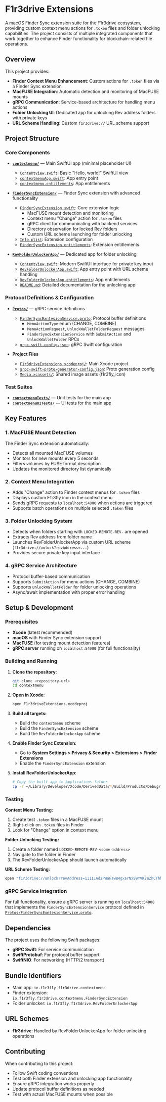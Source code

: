 # F1r3drive Extensions

A macOS Finder Sync extension suite for the F1r3drive ecosystem, providing custom context menu actions for `.token` files and folder unlocking capabilities. The project consists of multiple integrated components that work together to enhance Finder functionality for blockchain-related file operations.

## Overview

This project provides:
- **Finder Context Menu Enhancement**: Custom actions for `.token` files via a Finder Sync extension
- **MacFUSE Integration**: Automatic detection and monitoring of MacFUSE mounts
- **gRPC Communication**: Service-based architecture for handling menu actions
- **Folder Unlocking UI**: Dedicated app for unlocking Rev address folders with private keys
- **URL Scheme Handling**: Custom `f1r3drive://` URL scheme support

## Project Structure

### Core Components

- **[`contextmenu/`](contextmenu/)** — Main SwiftUI app (minimal placeholder UI)
  - [`ContentView.swift`](contextmenu/ContentView.swift): Basic "Hello, world!" SwiftUI view
  - [`contextmenuApp.swift`](contextmenu/contextmenuApp.swift): App entry point
  - [`contextmenu.entitlements`](contextmenu/contextmenu.entitlements): App entitlements

- **[`FinderSyncExtension/`](FinderSyncExtension/)** — Finder Sync extension with advanced functionality
  - [`FinderSyncExtension.swift`](FinderSyncExtension/FinderSyncExtension.swift): Core extension logic
    - MacFUSE mount detection and monitoring
    - Context menu "Change" action for `.token` files
    - gRPC client for communicating with backend services
    - Directory observation for locked Rev folders
    - Custom URL scheme launching for folder unlocking
  - [`Info.plist`](FinderSyncExtension/Info.plist): Extension configuration
  - [`FinderSyncExtension.entitlements`](FinderSyncExtension/FinderSyncExtension.entitlements): Extension entitlements

- **[`RevFolderUnlockerApp/`](RevFolderUnlockerApp/)** — Dedicated app for folder unlocking
  - [`ContentView.swift`](RevFolderUnlockerApp/ContentView.swift): Modern SwiftUI interface for private key input
  - [`RevFolderUnlockerApp.swift`](RevFolderUnlockerApp/RevFolderUnlockerApp.swift): App entry point with URL scheme handling
  - [`RevFolderUnlockerApp.entitlements`](RevFolderUnlockerApp/RevFolderUnlockerApp.entitlements): App entitlements
  - [`README.md`](RevFolderUnlockerApp/README.md): Detailed documentation for the unlocking app

### Protocol Definitions & Configuration

- **[`Protos/`](Protos/)** — gRPC service definitions
  - [`FinderSyncExntesionService.proto`](Protos/FinderSyncExntesionService.proto): Protocol buffer definitions
    - `MenuActionType` enum (CHANGE, COMBINE)
    - `MenuActionRequest`, `UnlockWalletFolderRequest` messages
    - `FinderSyncExtensionService` with `SubmitAction` and `UnlockWalletFolder` RPCs
  - [`grpc-swift-config.json`](Protos/grpc-swift-config.json): gRPC Swift configuration

- **Project Files**
  - [`F1r3driveExtensions.xcodeproj/`](F1r3driveExtensions.xcodeproj/): Main Xcode project
  - [`grpc-swift-proto-generator-config.json`](grpc-swift-proto-generator-config.json): Proto generation config
  - [`Media.xcassets/`](Media.xcassets/): Shared image assets (f1r3fly_icon)

### Test Suites

- **[`contextmenuTests/`](contextmenuTests/)** — Unit tests for the main app
- **[`contextmenuUITests/`](contextmenuUITests/)** — UI tests for the main app

## Key Features

### 1. MacFUSE Mount Detection
The Finder Sync extension automatically:
- Detects all mounted MacFUSE volumes
- Monitors for new mounts every 5 seconds
- Filters volumes by FUSE format description
- Updates the monitored directory list dynamically

### 2. Context Menu Integration
- Adds "Change" action to Finder context menus for `.token` files
- Displays custom F1r3fly icon in the context menu
- Sends gRPC requests to `localhost:54000` when actions are triggered
- Supports batch operations on multiple selected `.token` files

### 3. Folder Unlocking System
- Detects when folders starting with `LOCKED-REMOTE-REV-` are opened
- Extracts Rev address from folder name
- Launches RevFolderUnlockerApp via custom URL scheme (`f1r3drive://unlock?revAddress=...`)
- Provides secure private key input interface

### 4. gRPC Service Architecture
- Protocol buffer-based communication
- Supports `SubmitAction` for menu actions (CHANGE, COMBINE)
- Supports `UnlockWalletFolder` for folder unlocking operations
- Async/await implementation with proper error handling

## Setup & Development

### Prerequisites
- **Xcode** (latest recommended)
- **macOS** with Finder Sync extension support
- **MacFUSE** (for testing mount detection features)
- **gRPC server** running on `localhost:54000` (for full functionality)

### Building and Running

1. **Clone the repository:**
   ```bash
   git clone <repository-url>
   cd contextmenu
   ```

2. **Open in Xcode:**
   ```bash
   open F1r3driveExtensions.xcodeproj
   ```

3. **Build all targets:**
   - Build the `contextmenu` scheme
   - Build the `FinderSyncExtension` scheme  
   - Build the `RevFolderUnlockerApp` scheme

4. **Enable Finder Sync Extension:**
   - Go to **System Settings > Privacy & Security > Extensions > Finder Extensions**
   - Enable the `FinderSyncExtension` extension

5. **Install RevFolderUnlockerApp:**
   ```bash
   # Copy the built app to Applications folder
   cp -r ~/Library/Developer/Xcode/DerivedData/*/Build/Products/Debug/RevFolderUnlockerApp.app /Applications/
   ```

### Testing

**Context Menu Testing:**
1. Create test `.token` files in a MacFUSE mount
2. Right-click on `.token` files in Finder
3. Look for "Change" option in context menu

**Folder Unlocking Testing:**
1. Create a folder named `LOCKED-REMOTE-REV-<some-address>`
2. Navigate to the folder in Finder
3. The RevFolderUnlockerApp should launch automatically

**URL Scheme Testing:**
```bash
open "f1r3drive://unlock?revAddress=1111LAd2PWaHsw84gxarNx99YVK2aZhCThhrPsWTV7cs1BPcvHftP"
```

### gRPC Service Integration

For full functionality, ensure a gRPC server is running on `localhost:54000` that implements the `FinderSyncExtensionService` protocol defined in [`Protos/FinderSyncExntesionService.proto`](Protos/FinderSyncExntesionService.proto).

## Dependencies

The project uses the following Swift packages:
- **gRPC Swift**: For service communication
- **SwiftProtobuf**: For protocol buffer support
- **SwiftNIO**: For networking (HTTP/2 transport)

## Bundle Identifiers

- Main app: `io.f1r3fly.f1r3drive.contextmenu`
- Finder extension: `io.f1r3fly.f1r3drive.contextmenu.FinderSyncExtension`
- Folder unlocker: `io.f1r3fly.f1r3drive.RevFolderUnlockerApp`

## URL Schemes

- **f1r3drive**: Handled by RevFolderUnlockerApp for folder unlocking operations

## Contributing

When contributing to this project:
- Follow Swift coding conventions
- Test both Finder extension and unlocking app functionality
- Ensure gRPC integration works properly
- Update protocol buffer definitions as needed
- Test with actual MacFUSE mounts when possible

